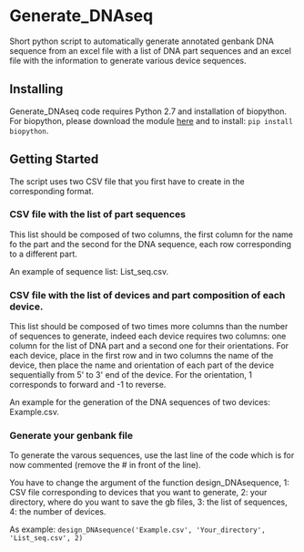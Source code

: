 # Generate_DNAseq
Short python script to automatically generate annotated genbank DNA sequence from an excel file with a list of DNA part sequences and an excel file with the information to generate various device sequences.

## Installing

Generate_DNAseq code requires Python 2.7 and installation of biopython. 
For biopython, please download the module [here](http://biopython.org/wiki/Download) and to install: `pip install biopython`.

## Getting Started

The script uses two CSV file that you first have to create in the corresponding format.

### CSV file with the list of part sequences

This list should be composed of two columns, the first column for the name fo the part and the second for the DNA sequence, each row corresponding to a different part.

An example of sequence list: List_seq.csv.

### CSV file with the list of devices and part composition of each device.

This list should be composed of two times more columns than the number of sequences to generate, indeed each device requires two columns: one column for the list of DNA part and a second one for their orientations. For each device, place in the first row and in two columns the name of the device, then place the name and orientation of each part of the device sequentially from 5' to 3' end of the device. For the orientation, 1 corresponds to forward and -1 to reverse.

An example for the generation of the DNA sequences of two devices: Example.csv. 

### Generate your genbank file

To generate the varous sequences, use the last line of the code which is for now commented (remove the # in front of the line). 

You have to change the argument of the function design_DNAsequence, 1: CSV file corresponding to devices that you want to generate, 2: your directory, where do you want to save the gb files, 3: the list of sequences, 4: the number of devices.

As example: 
`design_DNAsequence('Example.csv', 'Your_directory', 'List_seq.csv', 2)`
